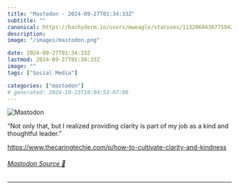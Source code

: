 ```yaml
---
title: "Mastodon - 2024-09-27T01:34:33Z"
subtitle: ""
canonical: https://hachyderm.io/users/mweagle/statuses/113206943677594246
description:
image: "/images/mastodon.png"

date: 2024-09-27T01:34:33Z
lastmod: 2024-09-27T01:34:33Z
image: ""
tags: ["Social Media"]

categories: ["mastodon"]
# generated: 2024-10-23T18:04:53-07:00
---
```

![Mastodon](/images/mastodon.png)

<p>“Not only that, but I realized providing clarity is part of my job as a kind and thoughtful leader.”</p><p><a href="https://www.thecaringtechie.com/p/how-to-cultivate-clarity-and-kindness" target="_blank" rel="nofollow noopener noreferrer" translate="no"><span class="invisible">https://www.</span><span class="ellipsis">thecaringtechie.com/p/how-to-c</span><span class="invisible">ultivate-clarity-and-kindness</span></a></p>


###### [Mastodon Source 🐘](https://hachyderm.io/@mweagle/113206943677594246)

___
